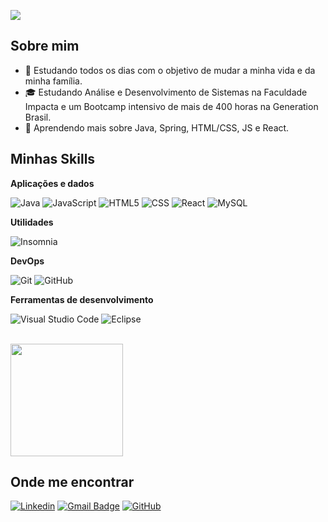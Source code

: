 ![](https://komarev.com/ghpvc/?username=StPVieira&color=006bed)

## Sobre mim

- 🤔 Estudando todos os dias com o objetivo de mudar a minha vida e da minha família.
- 🎓 Estudando Análise e Desenvolvimento de Sistemas na Faculdade Impacta e um Bootcamp intensivo de mais de 400 horas na Generation Brasil.
- 🌱 Aprendendo mais sobre Java, Spring, HTML/CSS, JS e React.

## Minhas Skills

**Aplicações e dados**

![Java](https://img.shields.io/badge/-Java-333333?style=flat&logo=Java&logoColor=007396)
![JavaScript](https://img.shields.io/badge/-JavaScript-333333?style=flat&logo=javascript)
![HTML5](https://img.shields.io/badge/-HTML5-333333?style=flat&logo=HTML5)
![CSS](https://img.shields.io/badge/-CSS-333333?style=flat&logo=CSS3&logoColor=1572B6)
![React](https://img.shields.io/badge/-React-333333?style=flat&logo=react)
![MySQL](https://img.shields.io/badge/-MySQL-333333?style=flat&logo=mysql)

**Utilidades**

![Insomnia](https://img.shields.io/badge/-Insomnia-333333?style=flat&logo=insomnia)

**DevOps**

![Git](https://img.shields.io/badge/-Git-333333?style=flat&logo=git)
![GitHub](https://img.shields.io/badge/-GitHub-333333?style=flat&logo=github)

**Ferramentas de desenvolvimento**

![Visual Studio Code](https://img.shields.io/badge/-Visual%20Studio%20Code-333333?style=flat&logo=visual-studio-code&logoColor=007ACC)
![Eclipse](https://img.shields.io/badge/-Eclipse-333333?style=flat&logo=eclipse-ide&logoColor=2C2255)

<br/>

<a href="https://github.com/StPVieira" title="Perfil do Pedro Vieira">
  <img height="180em" src="https://github-readme-stats.vercel.app/api?username=StPVieira&theme=dracula&show_icons=true" />
</a>

## Onde me encontrar

[![Linkedin](https://img.shields.io/badge/-PedroVieira-blue?style=flat-square&logo=Linkedin&logoColor=white&link=https://www.linkedin.com/in/pedrohq-vieira/)](linkedin.com/in/pedrohq-vieira/)
[![Gmail Badge](https://img.shields.io/badge/-pedrohq.vieira168@gmail.com-006bed?style=flat-square&logo=Gmail&logoColor=white&link=mailto:pedrohq.vieira168@gmail.com)](mailto:pedrohq.vieira168@gmail.com)
[![GitHub](https://img.shields.io/github/followers/StPVieira?label=follow&style=social)](github.com/StPVieira)
<!---
StPVieira/StPVieira is a ✨ special ✨ repository because its `README.md` (this file) appears on your GitHub profile.
You can click the Preview link to take a look at your changes.
--->
